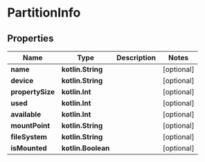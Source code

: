 
# PartitionInfo

## Properties
| Name | Type | Description | Notes |
| ------------ | ------------- | ------------- | ------------- |
| **name** | **kotlin.String** |  |  [optional] |
| **device** | **kotlin.String** |  |  [optional] |
| **propertySize** | **kotlin.Int** |  |  [optional] |
| **used** | **kotlin.Int** |  |  [optional] |
| **available** | **kotlin.Int** |  |  [optional] |
| **mountPoint** | **kotlin.String** |  |  [optional] |
| **fileSystem** | **kotlin.String** |  |  [optional] |
| **isMounted** | **kotlin.Boolean** |  |  [optional] |



